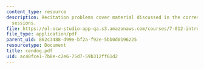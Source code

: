 ```yaml
---
content_type: resource
description: Recitation problems cover material discussed in the corresponding lecture
  sessions.
file: https://ol-ocw-studio-app-qa.s3.amazonaws.com/courses/7-012-introduction-to-biology-fall-2004/ac40fce17b8ec2e675d759b312ff61d2_cendog.pdf
file_type: application/pdf
parent_uid: 862c3488-d99e-bf2a-f92e-5bb0d0196225
resourcetype: Document
title: cendog.pdf
uid: ac40fce1-7b8e-c2e6-75d7-59b312ff61d2
---
```

